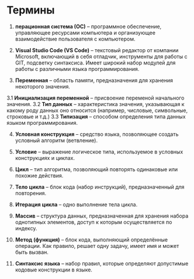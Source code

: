 # Термины
1. **перационная система (ОС)** – программное обеспечение, управляющее ресурсами компьютера и организующее взаимодействие пользователя с компьютером. 

2. **Visual Studio Code (VS Code)** – текстовый редактор от компании Microsoft, 
включающий в себя отладчик, инструменты для работы с GIT, подсветку 
синтаксиса. Имеет широкий набор модулей для работы с различными языка 
программирования. 

3. **Переменная** – область памяти, предназначения для хранения некоторого значения. 

3.1 **Инициализация переменной** – присвоение переменой начального значения. 
3.2 **Тип данных** – характеристика значения, указывающая к какому роду данных оно 
относится (например, числовые, символьные, строковые и т.д.) 
3.3 **Типизация** – способом определения типа данных языком программирования. 

4. **Условная конструкция** – средство языка, позволяющее создать условный алгоритм 
(ветвление). 

5. **Условие** – выражение логическое типа, используемое в условных конструкциях и 
циклах. 

6. **Цикл** – тип алгоритма, позволяющий повторять одинаковые или похожие действия. 

7. **Тело цикла** – блок кода (набор инструкций), предназначенный для повторения. 

8. **Итерация цикла** – одно выполнение тела цикла. 
9. **Массив** – структура данных, предназначенная для хранения набора однотипных 
элементов, доступ к которым осуществляется по индексу. 

10. **Метод (функция)** – блок кода, выполняющий определённые операции. Как 
правило, решает одну задачу, имеет имя и может быть вызван. 

11. **Синтаксис языка** – набор правил, которые определяют допустимые кодовые 
конструкции в языке. 
